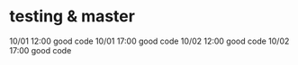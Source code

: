 # testing & master
10/01 12:00 good code
10/01 17:00 good code
10/02 12:00 good code
10/02 17:00 good code
